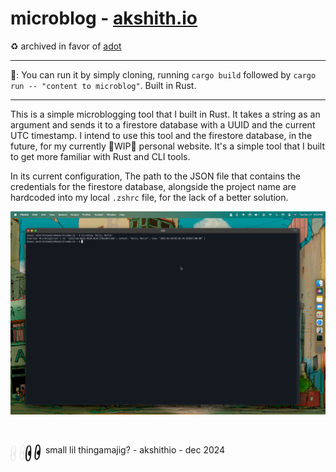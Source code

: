 # microblog - [akshith.io](https://akshith.io)

♻️ archived in favor of [adot](https://github.com/akshithio/adot)

***
🔨: You can run it by simply cloning, running `cargo build` followed by `cargo run -- "content to microblog"`. Built in Rust.
***

This is a simple microblogging tool that I built in Rust. It takes a string as an argument and sends it to a firestore database with a UUID and the current UTC timestamp. I intend to use this tool and the firestore database, in the future, for my currently 🚧WIP🚧 personal website.  It's a simple tool that I built to get more familiar with Rust and CLI tools.

In its current configuration, The path to the JSON file that contains the credentials for the firestore database, alongside the project name are hardcoded into my local `.zshrc` file, for the lack of a better solution.

![Preview image of what I built. It shows a terminal with the comamnd "microblog 'Hello, World!" that shows successfull execution](./akshithio/preview.png)

<br />

&nbsp;<img src="./akshithio/light-logo.png#gh-dark-mode-only" alt="Logo of Boilerexams" width ="24px" align = "left" /><img src="./akshithio/dark-logo.png#gh-light-mode-only" alt="Logo of Boilerexams" width ="24px" align = "left" />   small lil thingamajig? - akshithio - dec 2024 
